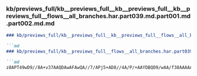 ### kb/previews_full/kb__previews_full__kb__previews_full__kb__previews_full__flows__all_branches.har.part039.md.part001.md.part002.md.md

```md
### kb/previews_full/kb__previews_full__kb__previews_full__flows__all_branches.har.part039.md.part001.md.part002.md

```md
### kb/previews_full/kb__previews_full__flows__all_branches.har.part039.md.part001.md (part 002)

```md
z8APT49wD9//8A+v37AAQDAwAFAwQA//7/APj5+AD8//4A/P/+AAYDBQD9/wAA/f38AAAAAQAH
```

```

```

```
